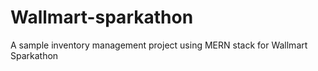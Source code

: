# Wallmart-sparkathon
A sample inventory management project using MERN stack for Wallmart Sparkathon
